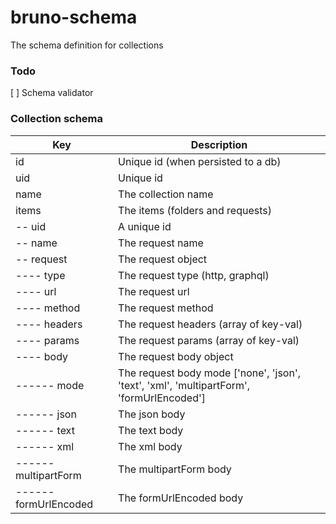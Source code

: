 # bruno-schema

The schema definition for collections

### Todo
[ ]  Schema validator

### Collection schema

| Key                    | Description                             |
| -----------------------| --------------------------------------- |
| id                     | Unique id (when persisted to a db)      |
| uid                    | Unique id                               |
| name                   | The collection name                     |
| items                  | The items (folders and requests)        |
| -- uid                 | A unique id                             |
| -- name                | The request name                        |
| -- request             | The request object                      |
| ---- type              | The request type (http, graphql)        |
| ---- url               | The request url                         |
| ---- method            | The request method                      |
| ---- headers           | The request headers (array of key-val)  |
| ---- params            | The request params (array of key-val)   |
| ---- body              | The request body object                 |
| ------ mode            | The request body mode ['none', 'json', 'text', 'xml', 'multipartForm', 'formUrlEncoded'] |
| ------ json            | The json body                           |
| ------ text            | The text body                           |
| ------ xml             | The xml body                            |
| ------ multipartForm   | The multipartForm body                  |
| ------ formUrlEncoded  | The formUrlEncoded body                 |

